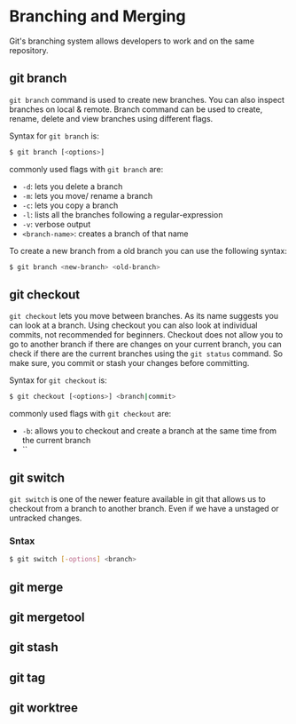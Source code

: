 # Branching and Merging

Git's branching system allows developers to work and on the same repository.

## git branch

`git branch` command is used to create new branches. You can also inspect branches on local & remote. Branch command can be used to create, rename, delete and view branches using different flags.

Syntax for `git branch` is:
```bash
$ git branch [<options>]
```

commonly used flags with `git branch` are:
- `-d`: lets you delete a branch
- `-m`: lets you move/ rename a branch
- `-c`: lets you copy a branch
- `-l`: lists all the branches following a regular-expression
- `-v`: verbose output
- `<branch-name>`: creates a branch of that name

To create a new branch from a old branch you can use the following syntax:
```bash
$ git branch <new-branch> <old-branch>
```


## git checkout

`git checkout` lets you move between branches. As its name suggests you can look at a branch. Using checkout you can also look at individual commits, not recommended for beginners. Checkout does not allow you to go to another branch if there are changes on your current branch, you can check if there are the current branches using the `git status` command. So make sure, you commit or stash your changes before committing.

Syntax for `git checkout` is:
```bash
$ git checkout [<options>] <branch|commit>
```

commonly used flags with `git checkout` are:
- `-b`: allows you to checkout and create a branch at the same time from the current branch
- ``

## git switch

`git switch` is one of the newer feature available in git that allows us to checkout from a branch to another branch. Even if we have a unstaged or untracked changes.

### Sntax

```bash
$ git switch [-options] <branch>
```

## git merge

## git mergetool

## git stash

## git tag

## git worktree
